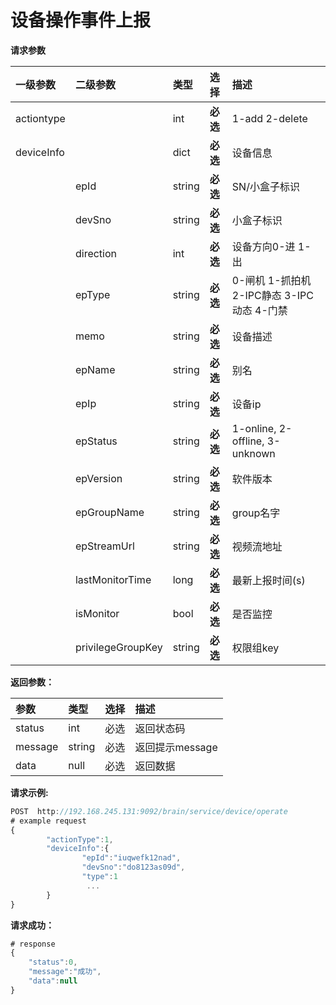 # 设备操作事件上报

**请求参数**

| **一级参数** | **二级参数** | **类型** | **选择** | **描述** |
| :--- | :--- | :--- | :--- | :--- |
| actiontype |  | int | **必选** | 1-add 2-delete |
| deviceInfo |  | dict | **必选** | 设备信息 |
|  | epId | string | **必选** | SN/小盒子标识 |
|  | devSno | string | **必选** | 小盒子标识 |
|  | direction | int | **必选** | 设备方向0-进 1-出 |
|  | epType | string | **必选** | 0-闸机 1-抓拍机 2-IPC静态 3-IPC动态 4-门禁 |
|  | memo | string | **必选** | 设备描述 |
|  | epName | string | **必选** | 别名 |
|  | epIp | string | **必选** | 设备ip |
|  | epStatus | string | **必选** | 1-online, 2-offline, 3-unknown |
|  | epVersion | string | **必选** | 软件版本 |
|  | epGroupName | string | **必选** | group名字 |
|  | epStreamUrl | string | **必选** | 视频流地址 |
|  | lastMonitorTime | long | **必选** | 最新上报时间\(s\) |
|  | isMonitor | bool | **必选** | 是否监控 |
|  | privilegeGroupKey | string | **必选** | 权限组key |

**返回参数：**

| 参数 | 类型 | 选择 | 描述 |
| :--- | :--- | :--- | :--- |
| status | int | 必选 | 返回状态码 |
| message | string | 必选 | 返回提示message |
| data | null | 必选 | 返回数据 |

**请求示例:**

```javascript
POST  http://192.168.245.131:9092/brain/service/device/operate
# example request
{
        "actionType":1,
        "deviceInfo":{
                "epId":"iuqwefk12nad",
                "devSno":"do8123as09d",
                "type":1
                 ...
        }
}
```

**请求成功：**

```javascript
# response
{
    "status":0,
    "message":"成功",
    "data":null
}
```


